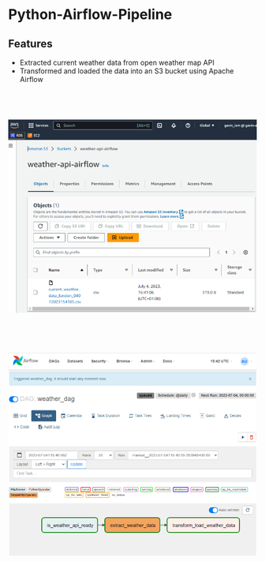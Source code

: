 # Python-Airflow-Pipeline

## Features

* Extracted current weather data from open weather map API
* Transformed and loaded the data into an S3 bucket using Apache Airflow

<h1 align="center">
  <br>
 <img src="./s3_weather_data.PNG" alt="s3 data" width="800">
</h1>

<h1 align="center">
  <br>
 <img src="./weather_dag.PNG" alt="airlfow dag" width="800">
</h1>




